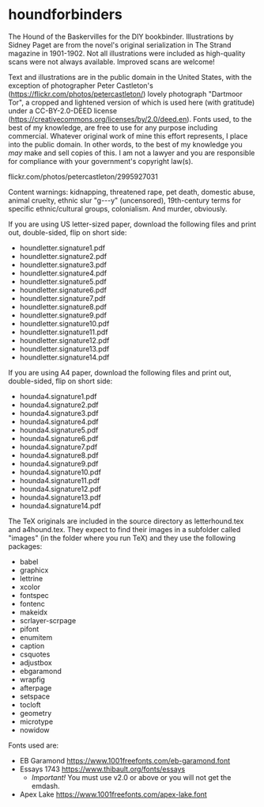 # houndforbinders
The Hound of the Baskervilles for the DIY bookbinder. Illustrations by Sidney Paget are from the novel's original serialization in The Strand magazine in 1901-1902. Not all illustrations were included as high-quality scans were not always available. Improved scans are welcome!

Text and illustrations are in the public domain in the United States, with the exception of photographer Peter Castleton's (https://flickr.com/photos/petercastleton/) lovely photograph "Dartmoor Tor", a cropped and lightened version of which is used here (with gratitude) under a CC-BY-2.0-DEED license (https://creativecommons.org/licenses/by/2.0/deed.en). Fonts used, to the best of my knowledge, are free to use for any purpose including commercial. Whatever original work of mine this effort represents, I place into the public domain. In other words, to the best of my knowledge you *may* make and sell copies of this. I am not a lawyer and you are responsible for compliance with your government's copyright law(s).

flickr.com/photos/petercastleton/2995927031

Content warnings: kidnapping, threatened rape, pet death, domestic abuse, animal cruelty, ethnic slur "g---y" (uncensored), 19th-century terms for specific ethnic/cultural groups, colonialism. And murder, obviously.

If you are using US letter-sized paper, download the following files and print out, double-sided, flip on short side:
* houndletter.signature1.pdf
* houndletter.signature2.pdf
* houndletter.signature3.pdf
* houndletter.signature4.pdf
* houndletter.signature5.pdf
* houndletter.signature6.pdf
* houndletter.signature7.pdf
* houndletter.signature8.pdf
* houndletter.signature9.pdf
* houndletter.signature10.pdf
* houndletter.signature11.pdf
* houndletter.signature12.pdf
* houndletter.signature13.pdf
* houndletter.signature14.pdf

If you are using A4 paper, download the following files and print out, double-sided, flip on short side:
* hounda4.signature1.pdf
* hounda4.signature2.pdf
* hounda4.signature3.pdf
* hounda4.signature4.pdf
* hounda4.signature5.pdf
* hounda4.signature6.pdf
* hounda4.signature7.pdf
* hounda4.signature8.pdf
* hounda4.signature9.pdf
* hounda4.signature10.pdf
* hounda4.signature11.pdf
* hounda4.signature12.pdf
* hounda4.signature13.pdf
* hounda4.signature14.pdf

The TeX originals are included in the source directory as letterhound.tex and a4hound.tex. They expect to find their images in a subfolder called "images" (in the folder where you run TeX) and they use the following packages:
* babel
* graphicx
* lettrine
* xcolor
* fontspec
* fontenc 
* makeidx
* scrlayer-scrpage
* pifont
* enumitem
* caption
* csquotes
* adjustbox
* ebgaramond
* wrapfig
* afterpage
* setspace
* tocloft
* geometry
* microtype
* nowidow

Fonts used are:
* EB Garamond https://www.1001freefonts.com/eb-garamond.font
* Essays 1743 https://www.thibault.org/fonts/essays
  *  *Important!* You must use v2.0 or above or you will not get the emdash.
* Apex Lake https://www.1001freefonts.com/apex-lake.font
